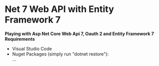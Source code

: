 # Net 7 Web API with Entity Framework 7
**Playing with Asp Net Core Web Api 7, Oauth 2 and Entity Framework 7**  
**Requirements** 
- Visual Studio Code
- Nuget Packages (simply run "dotnet restore"):  
...